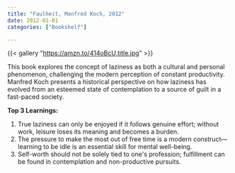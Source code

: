 ```yaml
---
title: "Faulheit, Manfred Koch, 2012"
date: 2012-01-01
categories: ["Bookshelf"]

---
```


{{< gallery "https://amzn.to/414oBcU,title.jpg" >}}

This book explores the concept of laziness as both a cultural and personal phenomenon, challenging the modern perception of constant productivity. Manfred Koch presents a historical perspective on how laziness has evolved from an esteemed state of contemplation to a source of guilt in a fast-paced society.

**Top 3 Learnings:**

1. True laziness can only be enjoyed if it follows genuine effort; without work, leisure loses its meaning and becomes a burden.
2. The pressure to make the most out of free time is a modern construct—learning to be idle is an essential skill for mental well-being.
3. Self-worth should not be solely tied to one's profession; fulfillment can be found in contemplation and non-productive pursuits.
